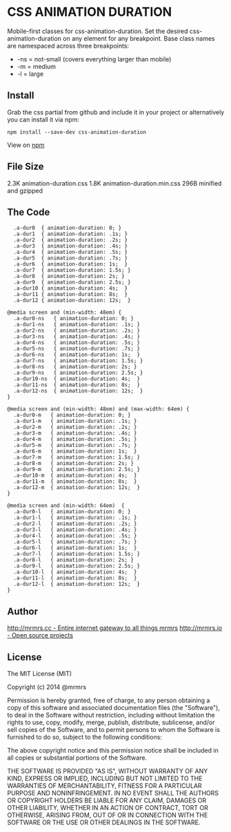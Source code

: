 # CSS ANIMATION DURATION

  Mobile-first classes for css-animation-duration.
  Set the desired css-animation-duration on any element for any breakpoint.
  Base class names are namespaced across three breakpoints:

*  -ns = not-small (covers everything larger than mobile)
*  -m  = medium
*  -l  = large

## Install
Grab the css partial from github and include it in your project or alternatively
you can install it via npm:
```
npm install --save-dev css-animation-duration
```
View on [npm](https://www.npmjs.org/package/css-animation-duration)


## File Size

2.3K animation-duration.css
1.8K animation-duration.min.css 
296B minified and gzipped

## The Code
```
  .a-dur0  { animation-duration: 0; }
  .a-dur1  { animation-duration: .1s; }
  .a-dur2  { animation-duration: .2s; }
  .a-dur3  { animation-duration: .4s; }
  .a-dur4  { animation-duration: .5s; }
  .a-dur5  { animation-duration: .7s; }
  .a-dur6  { animation-duration: 1s;  }
  .a-dur7  { animation-duration: 1.5s; }
  .a-dur8  { animation-duration: 2s; }
  .a-dur9  { animation-duration: 2.5s; }
  .a-dur10 { animation-duration: 4s;  }
  .a-dur11 { animation-duration: 8s;  }
  .a-dur12 { animation-duration: 12s;  }

@media screen and (min-width: 48em) {
  .a-dur0-ns   { animation-duration: 0; }
  .a-dur1-ns   { animation-duration: .1s; }
  .a-dur2-ns   { animation-duration: .2s; }
  .a-dur3-ns   { animation-duration: .4s; }
  .a-dur4-ns   { animation-duration: .5s; }
  .a-dur5-ns   { animation-duration: .7s; }
  .a-dur6-ns   { animation-duration: 1s;  }
  .a-dur7-ns   { animation-duration: 1.5s; }
  .a-dur8-ns   { animation-duration: 2s; }
  .a-dur9-ns   { animation-duration: 2.5s; }
  .a-dur10-ns  { animation-duration: 4s;  }
  .a-dur11-ns  { animation-duration: 8s;  }
  .a-dur12-ns  { animation-duration: 12s;  }
}

@media screen and (min-width: 48em) and (max-width: 64em) {
  .a-dur0-m   { animation-duration: 0; }
  .a-dur1-m   { animation-duration: .1s; }
  .a-dur2-m   { animation-duration: .2s; }
  .a-dur3-m   { animation-duration: .4s; }
  .a-dur4-m   { animation-duration: .5s; }
  .a-dur5-m   { animation-duration: .7s; }
  .a-dur6-m   { animation-duration: 1s;  }
  .a-dur7-m   { animation-duration: 1.5s; }
  .a-dur8-m   { animation-duration: 2s; }
  .a-dur9-m   { animation-duration: 2.5s; }
  .a-dur10-m  { animation-duration: 4s;  }
  .a-dur11-m  { animation-duration: 8s;  }
  .a-dur12-m  { animation-duration: 12s;  }
}

@media screen and (min-width: 64em)  {
  .a-dur0-l   { animation-duration: 0; }
  .a-dur1-l   { animation-duration: .1s; }
  .a-dur2-l   { animation-duration: .2s; }
  .a-dur3-l   { animation-duration: .4s; }
  .a-dur4-l   { animation-duration: .5s; }
  .a-dur5-l   { animation-duration: .7s; }
  .a-dur6-l   { animation-duration: 1s;  }
  .a-dur7-l   { animation-duration: 1.5s; }
  .a-dur8-l   { animation-duration: 2s; }
  .a-dur9-l   { animation-duration: 2.5s; }
  .a-dur10-l  { animation-duration: 4s;  }
  .a-dur11-l  { animation-duration: 8s;  }
  .a-dur12-l  { animation-duration: 12s;  }
}
```

## Author

[http://mrmrs.cc - Entire internet gateway to all things mrmrs](http://mrmrs.cc)
[http://mrmrs.io - Open source projects](http://mrmrs.io)

## License

The MIT License (MIT)

Copyright (c) 2014 @mrmrs

Permission is hereby granted, free of charge, to any person obtaining a copy
of this software and associated documentation files (the "Software"), to deal
in the Software without restriction, including without limitation the rights
to use, copy, modify, merge, publish, distribute, sublicense, and/or sell
copies of the Software, and to permit persons to whom the Software is
furnished to do so, subject to the following conditions:

The above copyright notice and this permission notice shall be included in
all copies or substantial portions of the Software.

THE SOFTWARE IS PROVIDED "AS IS", WITHOUT WARRANTY OF ANY KIND, EXPRESS OR
IMPLIED, INCLUDING BUT NOT LIMITED TO THE WARRANTIES OF MERCHANTABILITY,
FITNESS FOR A PARTICULAR PURPOSE AND NONINFRINGEMENT. IN NO EVENT SHALL THE
AUTHORS OR COPYRIGHT HOLDERS BE LIABLE FOR ANY CLAIM, DAMAGES OR OTHER
LIABILITY, WHETHER IN AN ACTION OF CONTRACT, TORT OR OTHERWISE, ARISING FROM,
OUT OF OR IN CONNECTION WITH THE SOFTWARE OR THE USE OR OTHER DEALINGS IN
THE SOFTWARE.

